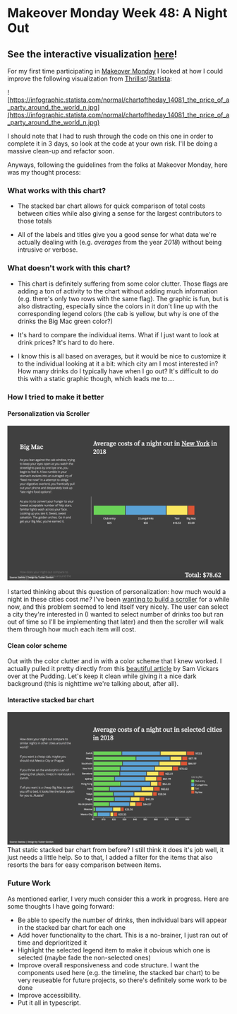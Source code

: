 # Makeover Monday Week 48: A Night Out

## See the interactive visualization [here](https://tuckergordon.github.io/makeovermonday-nightout/)!

For my first time participating in [Makeover Monday](http://www.makeovermonday.co.uk/) I looked at how I could improve the following visualization from [Thrillist](https://www.thrillist.com/news/nation/cost-of-a-night-out-cities-around-the-world)/[Statista](https://www.statista.com/chart/14081/the-price-of-a-party-around-the-world/):

![https://infographic.statista.com/normal/chartoftheday_14081_the_price_of_a_party_around_the_world_n.jpg](https://infographic.statista.com/normal/chartoftheday_14081_the_price_of_a_party_around_the_world_n.jpg)

I should note that I had to rush through the code on this one in order to complete it in 3 days, so look at the code at your own risk. I'll be doing a massive clean-up and refactor soon.

Anyways, following the guidelines from the folks at Makeover Monday, here was my thought process:

### What works with this chart?
- The stacked bar chart allows for quick comparison of total costs between cities while also giving a sense for the largest contributors to those totals

- All of the labels and titles give you a good sense for what data we're actually dealing with (e.g. *averages* from the year *2018*) without being intrusive or verbose.

### What doesn't work with this chart?
- This chart is definitely suffering from some color clutter. Those flags are adding a ton of activity to the chart without adding much information (e.g. there's only two rows with the same flag). The graphic is fun, but is also distracting, especially since the colors in it don't line up with the corresponding legend colors (the cab is yellow, but why is one of the drinks the Big Mac green color?)

- It's hard to compare the individual items. What if I just want to look at drink prices? It's hard to do here.

- I know this is all based on averages, but it would be nice to customize it to the individual looking at it a bit: which city am I most interested in? How many drinks do I typically have when I go out? It's difficult to do this with a static graphic though, which leads me to....

### How I tried to make it better

#### Personalization via Scroller

![scroller](https://raw.githubusercontent.com/tuckergordon/makeovermonday-nightout/master/screenshots/scroller.png)

I started thinking about this question of personalization: how much would a night in these cities cost *me?* I've been [wanting to build a scroller](http://vallandingham.me/scroller.html) for a while now, and this problem seemed to lend itself very nicely. The user can select a city they're interested in (I wanted to select number of drinks too but ran out of time so I'll be implementing that later) and then the scroller will walk them through how much each item will cost.

#### Clean color scheme
Out with the color clutter and in with a color scheme that I knew worked. I actually pulled it pretty directly from this [beautiful article](https://pudding.cool/2018/11/titletowns/) by Sam Vickars over at the Pudding. Let's keep it clean while giving it a nice dark background (this is nighttime we're talking about, after all).

#### Interactive stacked bar chart
![main_chart](https://raw.githubusercontent.com/tuckergordon/makeovermonday-nightout/master/screenshots/main_chart.png)
That static stacked bar chart from before? I still think it does it's job well, it just needs a little help. So to that, I added a filter for the items that also resorts the bars for easy comparison between items.

### Future Work
As mentioned earlier, I very much consider this a work in progress. Here are some thoughts I have going forward:
- Be able to specify the number of drinks, then individual bars will appear in the stacked bar chart for each one
- Add hover functionality to the chart. This is a no-brainer, I just ran out of time and deprioritized it
- Highlight the selected legend item to make it obvious which one is selected (maybe fade the non-selected ones)
- Improve overall responsiveness and code structure. I want the components used here (e.g. the timeline, the stacked bar chart) to be very reuseable for future projects, so there's definitely some work to be done
- Improve accessibility.
- Put it all in typescript. 
